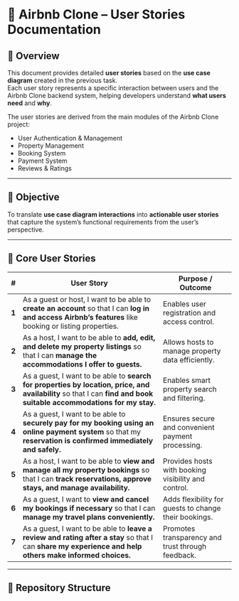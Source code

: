 # 🏡 Airbnb Clone – User Stories Documentation

## 📘 Overview
This document provides detailed **user stories** based on the **use case diagram** created in the previous task.  
Each user story represents a specific interaction between users and the Airbnb Clone backend system, helping developers understand **what users need** and **why**.

The user stories are derived from the main modules of the Airbnb Clone project:
- User Authentication & Management  
- Property Management  
- Booking System  
- Payment System  
- Reviews & Ratings  

---

## 🎯 Objective
To translate **use case diagram interactions** into **actionable user stories** that capture the system’s functional requirements from the user’s perspective.

---

## 🧩 Core User Stories

| **#** | **User Story** | **Purpose / Outcome** |
|-------|----------------|------------------------|
| **1** | As a guest or host, I want to be able to **create an account** so that I can **log in and access Airbnb’s features** like booking or listing properties. | Enables user registration and access control. |
| **2** | As a host, I want to be able to **add, edit, and delete my property listings** so that I can **manage the accommodations I offer to guests.** | Allows hosts to manage property data efficiently. |
| **3** | As a guest, I want to be able to **search for properties by location, price, and availability** so that I can **find and book suitable accommodations for my stay.** | Enables smart property search and filtering. |
| **4** | As a guest, I want to be able to **securely pay for my booking using an online payment system** so that my **reservation is confirmed immediately and safely.** | Ensures secure and convenient payment processing. |
| **5** | As a host, I want to be able to **view and manage all my property bookings** so that I can **track reservations, approve stays, and manage availability.** | Provides hosts with booking visibility and control. |
| **6** | As a guest, I want to **view and cancel my bookings if necessary** so that I can **manage my travel plans conveniently.** | Adds flexibility for guests to change their bookings. |
| **7** | As a guest, I want to be able to **leave a review and rating after a stay** so that I can **share my experience and help others make informed choices.** | Promotes transparency and trust through feedback. |

---

## 🧱 Repository Structure
